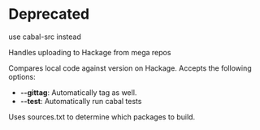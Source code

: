 # Deprecated

use cabal-src instead



Handles uploading to Hackage from mega repos

Compares local code against version on Hackage. Accepts the following options:

* __--gittag__: Automatically tag as well.
* __--test__: Automatically run cabal tests

Uses sources.txt to determine which packages to build.
